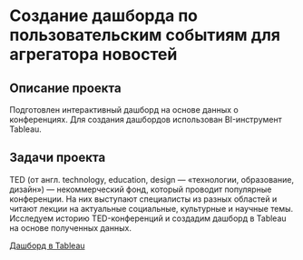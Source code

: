 # Создание дашборда по пользовательским событиям для агрегатора новостей

## Описание проекта
Подготовлен интерактивный дашборд на основе данных о конференциях. Для создания дашбордов использован BI-инструмент Tableau.

##  Задачи проекта
TED (от англ. technology, education, design — «технологии, образование, дизайн») — некоммерческий фонд, который проводит популярные конференции. 
На них выступают специалисты из разных областей и читают лекции на актуальные социальные, культурные и научные темы. Исследуем историю TED-конференций 
и создадим дашборд в Tableau на основе полученных данных.

[Дашборд в Tableau](https://public.tableau.com/app/profile/darya.vechkanova7264/viz/TED-_16970319759630/TED-?publish=yes)
